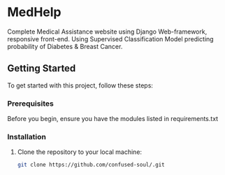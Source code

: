 # MedHelp
Complete Medical Assistance website using Django Web-framework, responsive front-end. Using Supervised Classification Model  predicting probability of Diabetes &amp; Breast Cancer.

## Getting Started

To get started with this project, follow these steps:

### Prerequisites

Before you begin, ensure you have the modules listed in requirements.txt

### Installation

1. Clone the repository to your local machine:

   ```bash
   git clone https://github.com/confused-soul/.git
